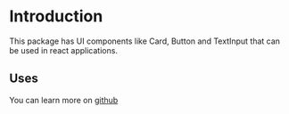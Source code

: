 # Introduction

This package has UI components like Card, Button and TextInput that can be used in react applications.

## Uses

<!--
import {Card, Button, TextInput} from '@subashchandra/components'

export default function App() {
  return (
    <div className="container">
      <h1>Components</h1>
      <p>This is a button component</p>
      <Button>Click me</Button>
      <p>This is a `basic` card component</p>
      <Card type="basic">Go to office</Card>
      <p>This is a `success` card component</p>
      <Card type="success">Go to office</Card>
      <p>This is a `TextInput` component</p>
      <TextInput value="Text input" />
    </div>
  );
}
-->

You can learn more on [github](https://github.com/Subhash106/components)
